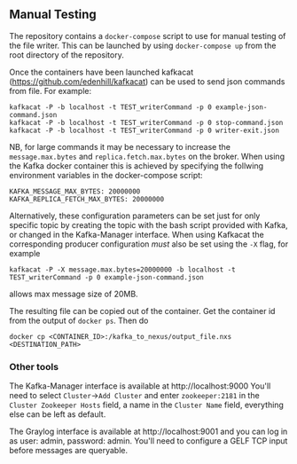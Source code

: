 ## Manual Testing

The repository contains a `docker-compose` script to use for manual testing of the file writer.
This can be launched by using `docker-compose up` from the root directory of the repository.

Once the containers have been launched kafkacat (https://github.com/edenhill/kafkacat) can be used to send json commands from file.
For example:
```
kafkacat -P -b localhost -t TEST_writerCommand -p 0 example-json-command.json
kafkacat -P -b localhost -t TEST_writerCommand -p 0 stop-command.json
kafkacat -P -b localhost -t TEST_writerCommand -p 0 writer-exit.json
```
NB, for large commands it may be necessary to increase the `message.max.bytes` and `replica.fetch.max.bytes` on the broker. When using the Kafka docker container this is achieved by specifying the follwing environment variables in the docker-compose script:
```
KAFKA_MESSAGE_MAX_BYTES: 20000000
KAFKA_REPLICA_FETCH_MAX_BYTES: 20000000
```
Alternatively, these configuration parameters can be set just for only specific topic by creating the topic with the bash script provided with Kafka, or changed in the Kafka-Manager interface. When using Kafkacat the corresponding producer configuration _must_ also be set using the `-X` flag, for example
```
kafkacat -P -X message.max.bytes=20000000 -b localhost -t TEST_writerCommand -p 0 example-json-command.json
```
allows max message size of 20MB.

The resulting file can be copied out of the container. Get the container id from the output of `docker ps`. Then do
```
docker cp <CONTAINER_ID>:/kafka_to_nexus/output_file.nxs <DESTINATION_PATH>
```

### Other tools
The Kafka-Manager interface is available at http://localhost:9000
You'll need to select `Cluster`->`Add Cluster` and enter `zookeeper:2181` in the `Cluster Zookeeper Hosts` field, a name in the `Cluster Name` field, everything else can be left as default.

The Graylog interface is available at http://localhost:9001 and you can log in as user: admin, password: admin. You'll need to configure a GELF TCP input before messages are queryable.
